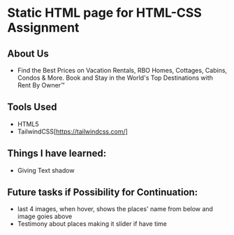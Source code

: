 # Static HTML page for HTML-CSS Assignment

## About Us
- Find the Best Prices on Vacation Rentals, RBO Homes, Cottages, Cabins, Condos & More. Book and Stay in the World's Top Destinations with Rent By Owner™

## Tools Used
- HTML5
- TailwindCSS[https://tailwindcss.com/]


## Things I have learned:
- Giving Text shadow


## Future tasks if Possibility for Continuation:
- last 4 images, when hover, shows the places' name from below and image goies above
- Testimony about places making it slider if have time

